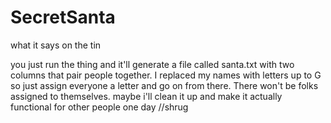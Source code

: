 # SecretSanta
what it says on the tin

you just run the thing and it'll generate a file called santa.txt with two columns that pair people together.
I replaced my names with letters up to G so just assign everyone a letter and go on from there.  There won't be folks assigned to themselves.
maybe i'll clean it up and make it actually functional for other people one day //shrug
